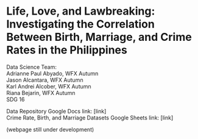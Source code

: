 # Life, Love, and Lawbreaking: Investigating the Correlation Between Birth, Marriage, and Crime Rates in the Philippines
Data Science Team:  
Adrianne Paul Abyado, WFX Autumn  
Jason Alcantara, WFX Autumn  
Karl Andrei Alcober, WFX Autumn  
Riana Bejarin, WFX Autumn  
SDG 16

Data Repository Google Docs link: [link]  
Crime Rate, Birth, and Marriage Datasets Google Sheets link: [link]  

(webpage still under development)
